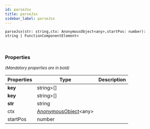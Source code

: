 ```yaml
---
id: parseJsx
title: parseJsx
sidebar_label: parseJsx
---
```


```tsx
parseJsx(str: string,ctx: AnonymousObject<any>,startPos: number): string | FunctionComponentElement<
```
<br/>



### Properties

<font size="2"><i>(Mandatory properties are in bold)</i></font>

| Properties | Type | Description |
| --------- | ---- | ----------- |
| **key** | string\>[] |  |
| **key** | string\>[] |  |
| **str** | string |  |
| ctx | [AnonymousObject](/framework-api/interfaces/AnonymousObject.md)<any\> |  |
| startPos | number |  |
